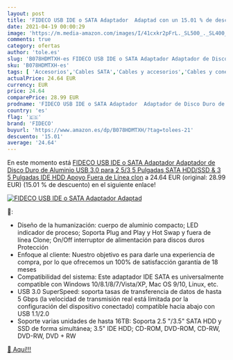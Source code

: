 ```yaml
---
layout: post
title: 'FIDECO USB IDE o SATA Adaptador  Adaptad con un 15.01 % de descuento'
date: 2021-04-19 00:00:29
image: 'https://m.media-amazon.com/images/I/41cxkr2pFrL._SL500_._SL400_.jpg'
comments: true
category: ofertas
author: 'tole.es'
slug: 'B078HDMTXH-es FIDECO USB IDE o SATA Adaptador Adaptador de Disco Duro de...'
sku: 'B078HDMTXH-es'
tags: [ 'Accesorios','Cables SATA','Cables y accesorios','Cables y conectores','Informática','disco','duro','fideco', ]
actualPrice: 24.64 EUR
currency: EUR
price: 24.64
comparePrice: 28.99 EUR
prodname: 'FIDECO USB IDE o SATA Adaptador  Adaptador de Disco Duro de Aluminio USB 3.0 para 2 5/3 5 Pulgadas SATA HDD/SSD & 3 5 Pulgadas IDE HDD  Apoyo Fuera de Línea clon'
country: 'es'
flag: '🇪🇸'
brand: 'FIDECO'
buyurl: 'https://www.amazon.es/dp/B078HDMTXH/?tag=tolees-21'
descuento: '15.01'
average: '24.64'
---
```


En este momento está [FIDECO USB IDE o SATA Adaptador  Adaptador de Disco Duro de Aluminio USB 3.0 para 2 5/3 5 Pulgadas SATA HDD/SSD & 3 5 Pulgadas IDE HDD  Apoyo Fuera de Línea clon](https://www.amazon.es/dp/B078HDMTXH/?tag=tolees-21) a 24.64 EUR (original: 28.99 EUR) (15.01 %  de descuento) en el siguiente enlace!

[![FIDECO USB IDE o SATA Adaptador  Adaptad](https://m.media-amazon.com/images/I/41cxkr2pFrL._SL500_._SL400_.jpg)](https://www.amazon.es/dp/B078HDMTXH/?tag=tolees-21)

🔎:

- Diseño de la humanización: cuerpo de aluminio compacto; LED indicador de proceso; Soporta Plug and Play y Hot Swap y fuera de línea Clone; On/Off interruptor de alimentación para discos duros Protección
- Enfoque al cliente: Nuestro objetivo es para darle una experiencia de compra, por lo que ofrecemos un 100% de satisfacción garantía de 18 meses
- Compatibilidad del sistema: Este adaptador IDE SATA es universalmente compatible con Windows 10/8.1/8/7/Vista/XP, Mac OS 9/10, Linux, etc.
- USB 3.0 SuperSpeed: soporta tasas de transferencia de datos de hasta 5 Gbps (la velocidad de transmisión real está limitada por la configuración del dispositivo conectado) compatible hacia abajo con USB 1.1/2.0
- Soporte varias unidades de hasta 16TB: Soporta 2.5 "/3.5" SATA HDD y SSD de forma simultánea; 3.5" IDE HDD; CD-ROM, DVD-ROM, CD-RW, DVD-RW, DVD + RW

[🛒 Aquí!!!](https://www.amazon.es/dp/B078HDMTXH/?tag=tolees-21)
